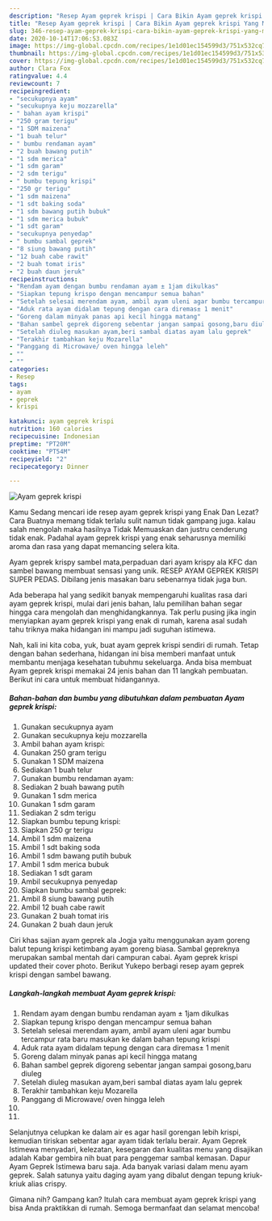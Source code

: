 ```yaml
---
description: "Resep Ayam geprek krispi | Cara Bikin Ayam geprek krispi Yang Mudah Dan Praktis"
title: "Resep Ayam geprek krispi | Cara Bikin Ayam geprek krispi Yang Mudah Dan Praktis"
slug: 346-resep-ayam-geprek-krispi-cara-bikin-ayam-geprek-krispi-yang-mudah-dan-praktis
date: 2020-10-14T17:06:53.083Z
image: https://img-global.cpcdn.com/recipes/1e1d01ec154599d3/751x532cq70/ayam-geprek-krispi-foto-resep-utama.jpg
thumbnail: https://img-global.cpcdn.com/recipes/1e1d01ec154599d3/751x532cq70/ayam-geprek-krispi-foto-resep-utama.jpg
cover: https://img-global.cpcdn.com/recipes/1e1d01ec154599d3/751x532cq70/ayam-geprek-krispi-foto-resep-utama.jpg
author: Clara Fox
ratingvalue: 4.4
reviewcount: 7
recipeingredient:
- "secukupnya ayam"
- "secukupnya keju mozzarella"
- " bahan ayam krispi"
- "250 gram terigu"
- "1 SDM maizena"
- "1 buah telur"
- " bumbu rendaman ayam"
- "2 buah bawang putih"
- "1 sdm merica"
- "1 sdm garam"
- "2 sdm terigu"
- " bumbu tepung krispi"
- "250 gr terigu"
- "1 sdm maizena"
- "1 sdt baking soda"
- "1 sdm bawang putih bubuk"
- "1 sdm merica bubuk"
- "1 sdt garam"
- "secukupnya penyedap"
- " bumbu sambal geprek"
- "8 siung bawang putih"
- "12 buah cabe rawit"
- "2 buah tomat iris"
- "2 buah daun jeruk"
recipeinstructions:
- "Rendam ayam dengan bumbu rendaman ayam ± 1jam dikulkas"
- "Siapkan tepung krispo dengan mencampur semua bahan"
- "Setelah selesai merendam ayam, ambil ayam uleni agar bumbu tercampur rata baru masukan ke dalam bahan tepung krispi"
- "Aduk rata ayam didalam tepung dengan cara diremas± 1 menit"
- "Goreng dalam minyak panas api kecil hingga matang"
- "Bahan sambel geprek digoreng sebentar jangan sampai gosong,baru diuleg"
- "Setelah diuleg masukan ayam,beri sambal diatas ayam lalu geprek"
- "Terakhir tambahkan keju Mozarella"
- "Panggang di Microwave/ oven hingga leleh"
- ""
- ""
categories:
- Resep
tags:
- ayam
- geprek
- krispi

katakunci: ayam geprek krispi 
nutrition: 160 calories
recipecuisine: Indonesian
preptime: "PT20M"
cooktime: "PT54M"
recipeyield: "2"
recipecategory: Dinner

---
```



![Ayam geprek krispi](https://img-global.cpcdn.com/recipes/1e1d01ec154599d3/751x532cq70/ayam-geprek-krispi-foto-resep-utama.jpg)

Kamu Sedang mencari ide resep ayam geprek krispi yang Enak Dan Lezat? Cara Buatnya memang tidak terlalu sulit namun tidak gampang juga. kalau salah mengolah maka hasilnya Tidak Memuaskan dan justru cenderung tidak enak. Padahal ayam geprek krispi yang enak seharusnya memiliki aroma dan rasa yang dapat memancing selera kita.

Ayam geprek krispy sambel mata,perpaduan dari ayam krispy ala KFC dan sambel bawang membuat sensasi yang unik. RESEP AYAM GEPREK KRISPI SUPER PEDAS. Dibilang jenis masakan baru sebenarnya tidak juga bun.

Ada beberapa hal yang sedikit banyak mempengaruhi kualitas rasa dari ayam geprek krispi, mulai dari jenis bahan, lalu pemilihan bahan segar hingga cara mengolah dan menghidangkannya. Tak perlu pusing jika ingin menyiapkan ayam geprek krispi yang enak di rumah, karena asal sudah tahu triknya maka hidangan ini mampu jadi suguhan istimewa.


Nah, kali ini kita coba, yuk, buat ayam geprek krispi sendiri di rumah. Tetap dengan bahan sederhana, hidangan ini bisa memberi manfaat untuk membantu menjaga kesehatan tubuhmu sekeluarga. Anda bisa membuat Ayam geprek krispi memakai 24 jenis bahan dan 11 langkah pembuatan. Berikut ini cara untuk membuat hidangannya.

<!--inarticleads1-->

##### Bahan-bahan dan bumbu yang dibutuhkan dalam pembuatan Ayam geprek krispi:

1. Gunakan secukupnya ayam
1. Gunakan secukupnya keju mozzarella
1. Ambil  bahan ayam krispi:
1. Gunakan 250 gram terigu
1. Gunakan 1 SDM maizena
1. Sediakan 1 buah telur
1. Gunakan  bumbu rendaman ayam:
1. Sediakan 2 buah bawang putih
1. Gunakan 1 sdm merica
1. Gunakan 1 sdm garam
1. Sediakan 2 sdm terigu
1. Siapkan  bumbu tepung krispi:
1. Siapkan 250 gr terigu
1. Ambil 1 sdm maizena
1. Ambil 1 sdt baking soda
1. Ambil 1 sdm bawang putih bubuk
1. Ambil 1 sdm merica bubuk
1. Sediakan 1 sdt garam
1. Ambil secukupnya penyedap
1. Siapkan  bumbu sambal geprek:
1. Ambil 8 siung bawang putih
1. Ambil 12 buah cabe rawit
1. Gunakan 2 buah tomat iris
1. Gunakan 2 buah daun jeruk


Ciri khas sajian ayam geprek ala Jogja yaitu menggunakan ayam goreng balut tepung krispi ketimbang ayam goreng biasa. Sambal gepreknya merupakan sambal mentah dari campuran cabai. Ayam geprek krispi updated their cover photo. Berikut Yukepo berbagi resep ayam geprek krispi dengan sambel bawang. 

<!--inarticleads2-->

##### Langkah-langkah membuat Ayam geprek krispi:

1. Rendam ayam dengan bumbu rendaman ayam ± 1jam dikulkas
1. Siapkan tepung krispo dengan mencampur semua bahan
1. Setelah selesai merendam ayam, ambil ayam uleni agar bumbu tercampur rata baru masukan ke dalam bahan tepung krispi
1. Aduk rata ayam didalam tepung dengan cara diremas± 1 menit
1. Goreng dalam minyak panas api kecil hingga matang
1. Bahan sambel geprek digoreng sebentar jangan sampai gosong,baru diuleg
1. Setelah diuleg masukan ayam,beri sambal diatas ayam lalu geprek
1. Terakhir tambahkan keju Mozarella
1. Panggang di Microwave/ oven hingga leleh
1. 
1. 


Selanjutnya celupkan ke dalam air es agar hasil gorengan lebih krispi, kemudian tiriskan sebentar agar ayam tidak terlalu berair. Ayam Geprek Istimewa menyadari, kelezatan, kesegaran dan kualitas menu yang disajikan adalah Kabar gembira nih buat para penggemar sambal kemasan. Dapur Ayam Geprek Istimewa baru saja. Ada banyak variasi dalam menu ayam geprek. Salah satunya yaitu daging ayam yang dibalut dengan tepung kriuk-kriuk alias crispy. 

Gimana nih? Gampang kan? Itulah cara membuat ayam geprek krispi yang bisa Anda praktikkan di rumah. Semoga bermanfaat dan selamat mencoba!
